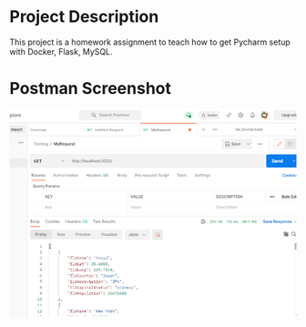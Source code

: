 # Project Description 
This project is a homework assignment to teach how to get Pycharm setup with Docker, Flask, MySQL.
# Postman Screenshot
![postman request output](screenshots/postman.png)